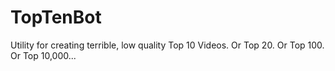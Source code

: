 # TopTenBot

Utility for creating terrible, low quality Top 10 Videos.
Or Top 20.
Or Top 100.
Or Top 10,000...
